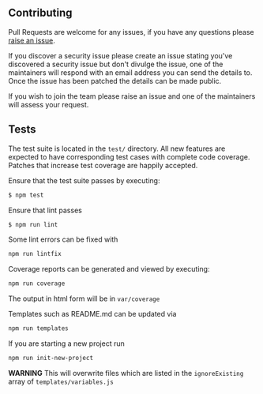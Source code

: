 ## Contributing

Pull Requests are welcome for any issues, if you have any questions please
[raise an issue](https://github.com/passport-next/passport/issues).

If you discover a security issue please create an issue stating you've discovered a security
issue but don't divulge the issue, one of the maintainers will respond with an email address
you can send the details to. Once the issue has been patched the details can be made public.

If you wish to join the team please raise an issue and one of the maintainers will assess your
request.

## Tests

The test suite is located in the `test/` directory.  All new features are
expected to have corresponding test cases with complete code coverage.  Patches
that increase test coverage are happily accepted.

Ensure that the test suite passes by executing:

```bash
$ npm test
```

Ensure that lint passes
```bash
$ npm run lint
```

Some lint errors can be fixed with

```bash
npm run lintfix
```

Coverage reports can be generated and viewed by executing:

```bash
npm run coverage
```

The output in html form will be in `var/coverage`

Templates such as README.md can be updated via

```bash
npm run templates
```

If you are starting a new project run

```bash
npm run init-new-project
```
**WARNING** This will overwrite files which are listed in the `ignoreExisting` array of `templates/variables.js`
